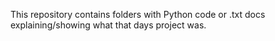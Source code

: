 This repository contains folders with Python code or .txt docs explaining/showing what that days project was.
